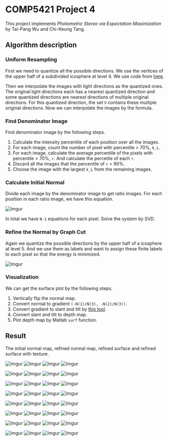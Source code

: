 # COMP5421 Project 4
This project implements _Photometric Stereo via Expectation Maximization_ by Tai-Pang Wu and Chi-Keung Tang.

## Algorithm description
### Uniform Resampling
First we need to quantize all the possible directions. We use the vertices of the upper half of a subdivided icosphere at level 4. We use code from [here](https://www.mathworks.com/matlabcentral/fileexchange/50105-icosphere).

Then we interpolate the images with light directions as the quantized ones. The original light directions each has a nearest quantized direction and some quantized directions are nearest directions of multiple original directions. For this quantized direction, the set `V` contains these multiple original directions. Now we can interpolate the images by the formula.

### Find Denominator Image
Find denominator image by the following steps.
1. Calculate the intensity percentile of each position over all the images.
2. For each image, count the number of pixel with percentile > 70%, `k_L`.
3. For each image, calculate the average percentile of the pixels with percentile > 70%, `r`. And calculate the percetile of each `r`.
4. Discard all the images that the percentile of `r` > 90%.
5. Choose the image with the largest `k_L` from the remaining images.

### Calculate Initial Normal
Divide each image by the denominator image to get ratio images. For each position in each ratio image, we have this equation.

![Imgur](https://i.imgur.com/4fOBS5sm.png)

In total we have `N-1` equations for each pixel. Solve the system by SVD.

### Refine the Normal by Graph Cut
Again we quantize the possible directions by the upper half of a icosphere at level 5. And we use them as labels and want to assign these finite labels to each pixel so that the energy is minimized.

![Imgur](https://i.imgur.com/8jxN78Fm.png)

### Visualization
We can get the surface plot by the following steps.
1. Vertically flip the normal map.
2. Convert normal to gradient `(-N(1)/N(3), -N(2)/N(3))`.
3. Convert gradient to slant and tilt by [this tool](http://www.peterkovesi.com/matlabfns/#shapelet).
4. Convert slant and tilt to depth map.
5. Plot depth map by Matlab `surf` function.

## Result
The initial normal map, refined normal map, refined surface and refined surface with texture.

![Imgur](https://i.imgur.com/OUCTkhVt.jpg)
![Imgur](https://i.imgur.com/Zc8PkBst.jpg)
![Imgur](https://i.imgur.com/pZZj98bt.jpg)
![Imgur](https://i.imgur.com/VZNFl98t.jpg)

![Imgur](https://i.imgur.com/KZrU0K6t.jpg)
![Imgur](https://i.imgur.com/SJYR2OVt.jpg)
![Imgur](https://i.imgur.com/gI6B0t8t.jpg)
![Imgur](https://i.imgur.com/L02fgIrt.jpg)

![Imgur](https://i.imgur.com/4uvRT6Lt.jpg)
![Imgur](https://i.imgur.com/LluCDaot.jpg)
![Imgur](https://i.imgur.com/Fi6aNxrt.jpg)
![Imgur](https://i.imgur.com/GqqUjltt.jpg)

![Imgur](https://i.imgur.com/wUX62zKt.jpg)
![Imgur](https://i.imgur.com/WMD6zdmt.jpg)
![Imgur](https://i.imgur.com/sOtHPGMt.jpg)
![Imgur](https://i.imgur.com/9Y0M69At.jpg)

![Imgur](https://i.imgur.com/2DN6g7ht.jpg)
![Imgur](https://i.imgur.com/320IbKlt.jpg)
![Imgur](https://i.imgur.com/a4urii2t.jpg)
![Imgur](https://i.imgur.com/Sb6fWkIt.jpg)

![Imgur](https://i.imgur.com/5A4MuGut.jpg)
![Imgur](https://i.imgur.com/Lp1put0t.jpg)
![Imgur](https://i.imgur.com/19Rmopot.jpg)
![Imgur](https://i.imgur.com/lSb8Cs4t.jpg)

![Imgur](https://i.imgur.com/l9UjVQNt.jpg)
![Imgur](https://i.imgur.com/QYYJGBst.jpg)
![Imgur](https://i.imgur.com/QJ3THimt.jpg)
![Imgur](https://i.imgur.com/j31NzOMt.jpg)

![Imgur](https://i.imgur.com/SY2BD8nt.jpg)
![Imgur](https://i.imgur.com/hyQlG6Yt.jpg)
![Imgur](https://i.imgur.com/WzsnV6Nt.jpg)
![Imgur](https://i.imgur.com/jim0vgvt.jpg)
